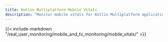 ```yaml
---
title: Kotlin Multiplatform Mobile Vitals
description: "Monitor mobile vitals for Kotlin Multiplatform applications including performance metrics across iOS and Android platforms."
---
```


{{< include-markdown "/real_user_monitoring/mobile_and_tv_monitoring/mobile_vitals/" >}}